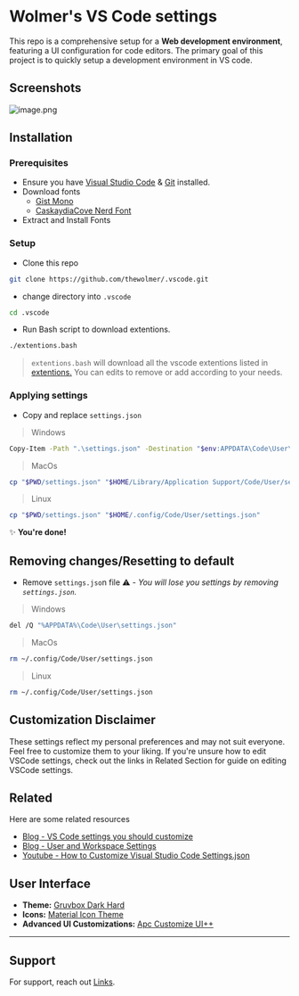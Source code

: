 
# **Wolmer's VS Code settings**

This repo is a comprehensive setup for a **Web development environment**, featuring a UI configuration for code editors. The primary goal of this project is to quickly setup a development environment in VS code.


## **Screenshots**

![image.png](https://i.postimg.cc/jSSmGvhy/image.png)


## **Installation**


### Prerequisites
- Ensure you have [Visual Studio Code](https://code.visualstudio.com/download) & [Git](https://git-scm.com/downloads) installed.
- Download fonts
    -    [Gist Mono](https://vercel.com/font)
    -    [CaskaydiaCove Nerd Font](https://github.com/ryanoasis/nerd-fonts/releases/download/v3.2.1/CascadiaCode.zip)
- Extract and Install Fonts

### Setup
- Clone this repo
```bash
git clone https://github.com/thewolmer/.vscode.git
```
- change directory into `.vscode`
```bash
cd .vscode
```
- Run Bash script to download extentions.
```bash
./extentions.bash
```
> `extentions.bash` will download all the vscode extentions listed in [extentions.](https://github.com/thewolmer/.vscode/blob/master/extentions.bash) You can edits to remove or add according to your needs.

### Applying settings
- Copy and replace `settings.json`
>  Windows
```bash
Copy-Item -Path ".\settings.json" -Destination "$env:APPDATA\Code\User\settings.json" -Force
```
> MacOs
```bash
cp "$PWD/settings.json" "$HOME/Library/Application Support/Code/User/settings.json"

```
> Linux
```bash
cp "$PWD/settings.json" "$HOME/.config/Code/User/settings.json"
```
✨ **You're done!**

## **Removing changes/Resetting to default**
- Remove `settings.jso`n file
⚠️ - *You will lose you settings by removing `settings.json`.*

> Windows
```bash
del /Q "%APPDATA%\Code\User\settings.json"
```
> MacOs
```bash
rm ~/.config/Code/User/settings.json
```
> Linux
```bash
rm ~/.config/Code/User/settings.json
```



## **Customization Disclaimer**
These settings reflect my personal preferences and may not suit everyone. Feel free to customize them to your liking. If you're unsure how to edit VSCode settings, check out the links in Related Section for guide on editing VSCode settings.
## **Related**

Here are some related resources

- [Blog - VS Code settings you should customize](https://dev.to/softwaredotcom/vs-code-settings-you-should-customize-5e75)
- [Blog - User and Workspace Settings](https://code.visualstudio.com/docs/getstarted/settings)
- [Youtube - How to Customize Visual Studio Code Settings.json](https://youtu.be/V0s7uQlbSRY?si=siAEDFe2oyRxLK3l)
## **User Interface**

- **Theme:** [Gruvbox Dark Hard](https://vscodethemes.com/e/jdinhlife.gruvbox/gruvbox-dark-hard?language=javascript)
- **Icons:** [Material Icon Theme](https://marketplace.visualstudio.com/items?itemName=pkief.material-icon-theme)
- **Advanced UI Customizations:** [Apc Customize UI++](https://marketplace.visualstudio.com/items?itemName=drcika.apc-extension)
---

## **Support**
For support, reach out [Links](https://wolmer.me?utm_source=github.com/thewolmer/vscode).

